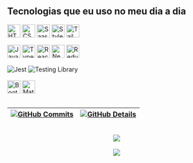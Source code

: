 <!-- ![Status](./profile-3d-contrib/profile-night-rainbow.svg)
<br /> -->

## Tecnologias que eu uso no meu dia a dia

<div>
    <img align="center" alt="HTML" height="30" src="https://img.shields.io/badge/HTML5-E34F26?style=for-the-badge&logo=html5&logoColor=white" />
    <img align="center" alt="CSS" height="30" src="https://img.shields.io/badge/CSS3-1572B6?style=for-the-badge&logo=css3&logoColor=white" />
    <img align="center" alt="Saas" height="30" src="https://img.shields.io/badge/Sass-CC6699?style=for-the-badge&logo=sass&logoColor=white" />
    <img align="center" alt="Styled Components" height="30" src="https://img.shields.io/badge/styled--components-DB7093?style=for-the-badge&logo=styled-components&logoColor=white" />
    <img align="center" alt="Tailwind" height="30" src="https://img.shields.io/badge/Tailwind_CSS-38B2AC?style=for-the-badge&logo=tailwind-css&logoColor=white" />
</div>
<br />
<div>
    <img align="center" alt="Javascript" height="30" src="https://img.shields.io/badge/JavaScript-323330?style=for-the-badge&logo=javascript&logoColor=F7DF1E" />
    <img align="center" alt="Typescript" height="30" src="https://img.shields.io/badge/TypeScript-007ACC?style=for-the-badge&logo=typescript&logoColor=white" />
    <img align="center" alt="React" height="30" src="https://img.shields.io/badge/React-20232A?style=for-the-badge&logo=react&logoColor=61DAFB" />
    <img align="center" alt="Next.js" height="30" src="https://img.shields.io/badge/Next.js-20232A?style=for-the-badge&logo=next.js&logoColor=white" />       
    <img align="center" alt="Redux" height="30" src="https://img.shields.io/badge/Redux-593D88?style=for-the-badge&logo=redux&logoColor=white" />       
</div>
<br />
<div>
    <img align="center" alt="Jest" src="https://img.shields.io/badge/Jest-323330?style=for-the-badge&logo=Jest&logoColor=white" />     
    <img align="center" alt="Testing Library" src="https://img.shields.io/badge/testing%20library-323330?style=for-the-badge&logo=testing-library&logoColor=red" />     
</div>
<br />
<div>
    <img align="center" alt="Bootstrap" height="30" src="https://img.shields.io/badge/Bootstrap-563D7C?style=for-the-badge&logo=bootstrap&logoColor=white" />
    <img align="center" alt="Material UI" height="30" src="https://img.shields.io/badge/Material--UI-0081CB?style=for-the-badge&logo=material-ui&logoColor=white" />
</div>
<br />

<!-- [![Ashutosh's github activity graph](https://github-readme-activity-graph.cyclic.app/graph?username=JulioCB68&bg_color=red&color=bd93f9&line=bd93f9&point=f1f5f9&area=true&hide_border=true)](https://github.com/ashutosh00710/github-readme-activity-graph)

<br /> -->

| [![GitHub Commits](http://github-profile-summary-cards.vercel.app/api/cards/productive-time?username=JulioCB68&theme=dracula&utcOffset=-3)](https://github.com/vn7n24fzkq/github-profile-summary-cards) | [![GitHub Details](http://github-profile-summary-cards.vercel.app/api/cards/profile-details?username=JulioCB68&theme=dracula)](https://github.com/vn7n24fzkq/github-profile-summary-cards) |
| ------------------------------------------------------------------------------------------------------------------------------------------------------------------------------------------------------- | ------------------------------------------------------------------------------------------------------------------------------------------------------------------------------------------ |

 <br />
 
<div align='center'>
    <a height="150em" href="http://www.github.com/JulioCB68">
    <img src="https://github-readme-streak-stats.herokuapp.com/?user=JulioCB68&stroke=bd93f9&background=171717&ring=3382ed&fire=3382ed&currStreakNum=bd93f9&currStreakLabel=3382ed&sideNums=bd93f9&sideLabels=bd93f9&dates=bd93f9&hide_border=true" /></a>
</div>
    
<br />
    
<div align='center'>
    <a height="150em" href="http://www.github.com/JulioCB68">
    <img src="https://github-profile-trophy.vercel.app/?username=JulioCB68&row=1&column=6&theme=dracula&margin-w=15&margin-h=15" /></a>
</div>
<!-- <br />
<a href="https://www.linkedin.com/in/jc-bento2305/" target="_blank"><img src="https://img.shields.io/badge/-LinkedIn-%230077B5?style=for-the-badge&logo=linkedin&logoColor=white" target="_blank"></a> -->
